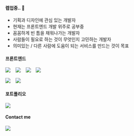 #### 렙업중.. 🌳

- 기획과 디자인에 관심 있는 개발자
- 현재는 프론트엔드 개발 위주로 공부중
- 꼼꼼하게 빈 틈을 채워나가는 개발자
- 사람들이 필요로 하는 것이 무엇인지 고민하는 개발자
- 의미있는 / 다른 사람에 도움이 되는 서비스를 만드는 것이 목표

#### 프론트엔드

  <img src="https://img.shields.io/badge/javascript-F7DF1E?style=for-the-badge&logo=javascript&logoColor=black">&nbsp;&nbsp;&nbsp;
  <img src="https://img.shields.io/badge/react-61DAFB?style=for-the-badge&logo=react&logoColor=black">&nbsp;&nbsp;&nbsp;
  <img src="https://img.shields.io/badge/html5-E34F26?style=for-the-badge&logo=html5&logoColor=white">&nbsp;&nbsp;&nbsp;
  <img src="https://img.shields.io/badge/css-1572B6?style=for-the-badge&logo=css3&logoColor=white">

  <img src="https://img.shields.io/badge/typescript%20-%23007ACC.svg?&style=for-the-badge&logo=typescript&logoColor=white"/>&nbsp;&nbsp;&nbsp;
  <img src="https://img.shields.io/badge/Scss-pink?style=for-the-badge&logo=Sass&logoColor=black"/>

#### 포트폴리오

  <a href="https://www.notion.so/hangloose/Front-end-Developer-ef9be245895b4cf3b24e697f2708ac0b"><img src="https://img.shields.io/badge/notion-FFFFFF?style=for-the-badge&logo=notion&logoColor=black"></a>

#### Contact me
  
  <a href="mailto:lejgizz@gmail.com"><img src="https://img.shields.io/badge/Gmail-d14836?style=for-the-badge&logo=Gmail&logoColor=white&link=nezcoreen@gmail.com"/></a>&nbsp;&nbsp;&nbsp;


  
